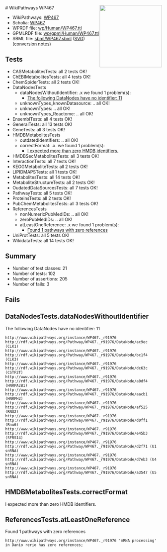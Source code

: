 <img style="float: right; width: 200px" src="../logo.png" />
# WikiPathways WP467

* WikiPathways: [WP467](https://identifiers.org/wikipathways:WP467)
* Scholia: [WP467](https://scholia.toolforge.org/wikipathways/WP467)
* WPRDF file: [wp/Human/WP467.ttl](../wp/Human/WP467.ttl)
* GPMLRDF file: [wp/gpml/Human/WP467.ttl](../wp/gpml/Human/WP467.ttl)
* SBML file: [sbml/WP467.sbml](../sbml/WP467.sbml) ([SVG](../sbml/WP467.svg)) ([conversion notes](../sbml/WP467.txt))

## Tests
* CASMetabolitesTests: all 2 tests OK!
* ChEBIMetabolitesTests: all 4 tests OK!
* ChemSpiderTests: all 2 tests OK!
* DataNodesTests
    * dataNodesWithoutIdentifier: .x we found 1 problem(s):
        * [The following DataNodes have no identifier: 11](#8792c491)
    * unknownTypes_knownDatasource: .. all OK!
    * unknownTypes: .. all OK!
    * unknownTypes_Reactome: .. all OK!
* EnsemblTests: all 4 tests OK!
* GeneralTests: all 13 tests OK!
* GeneTests: all 3 tests OK!
* HMDBMetabolitesTests
    * outdatedIdentifiers: .. all OK!
    * correctFormat: .x. we found 1 problem(s):
        * [I expected more than zero HMDB identifiers.](#ad154c1e)
* HMDBSecMetabolitesTests: all 3 tests OK!
* InteractionTests: all 7 tests OK!
* KEGGMetaboliteTests: all 2 tests OK!
* LIPIDMAPSTests: all 1 tests OK!
* MetabolitesTests: all 14 tests OK!
* MetaboliteStructureTests: all 2 tests OK!
* OudatedDataSourcesTests: all 7 tests OK!
* PathwayTests: all 5 tests OK!
* ProteinsTests: all 2 tests OK!
* PubChemMetabolitesTests: all 3 tests OK!
* ReferencesTests
    * nonNumericPubMedIDs: .. all OK!
    * zeroPubMedIDs: .. all OK!
    * atLeastOneReference: .x we found 1 problem(s):
        * [Found 1 pathways with zero references](#35eb778e)
* UniProtTests: all 5 tests OK!
* WikidataTests: all 14 tests OK!


## Summary

* Number of test classes: 21
* Number of tests: 102
* Number of assertions: 205
* Number of fails: 3

## Fails

<a name="8792c491" />

## DataNodesTests.dataNodesWithoutIdentifier

The following DataNodes have no identifier: 11
```
http://www.wikipathways.org/instance/WP467._r91976 http://rdf.wikipathways.org/Pathway/WP467._r91976/DataNode/ac9ec (CLK1)
http://www.wikipathways.org/instance/WP467._r91976 http://rdf.wikipathways.org/Pathway/WP467._r91976/DataNode/bc1f4 (CLK3)
http://www.wikipathways.org/instance/WP467._r91976 http://rdf.wikipathways.org/Pathway/WP467._r91976/DataNode/dc63c (CSTF2T)
http://www.wikipathways.org/instance/WP467._r91976 http://rdf.wikipathways.org/Pathway/WP467._r91976/DataNode/a0df4 (HNRPA2B1)
http://www.wikipathways.org/instance/WP467._r91976 http://rdf.wikipathways.org/Pathway/WP467._r91976/DataNode/aacb1 (HNRPH2)
http://www.wikipathways.org/instance/WP467._r91976 http://rdf.wikipathways.org/Pathway/WP467._r91976/DataNode/af525 (RNU2)
http://www.wikipathways.org/instance/WP467._r91976 http://rdf.wikipathways.org/Pathway/WP467._r91976/DataNode/d0ff1 (Rnu6)
http://www.wikipathways.org/instance/WP467._r91976 http://rdf.wikipathways.org/Pathway/WP467._r91976/DataNode/e45b3 (SFRS14)
http://www.wikipathways.org/instance/WP467._r91976 http://rdf.wikipathways.org/Pathway/WP467._r91976/DataNode/d2f71 (U1 snRNA)
http://www.wikipathways.org/instance/WP467._r91976 http://rdf.wikipathways.org/Pathway/WP467._r91976/DataNode/d7eb3 (U4 snRNA)
http://www.wikipathways.org/instance/WP467._r91976 http://rdf.wikipathways.org/Pathway/WP467._r91976/DataNode/a3547 (U5 snRNA)
```

<a name="ad154c1e" />

## HMDBMetabolitesTests.correctFormat

I expected more than zero HMDB identifiers.
<a name="35eb778e" />

## ReferencesTests.atLeastOneReference

Found 1 pathways with zero references
```
http://www.wikipathways.org/instance/WP467._r91976 'mRNA processing' in Danio rerio has zero references; 
```

